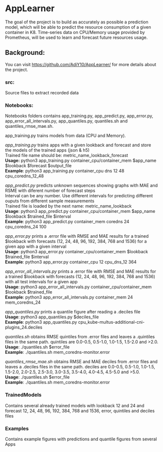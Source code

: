 # AppLearner

The goal of the project is to build as accurately as possible a prediction model, which will be able to predict the resource consumption of a given container in K8.
Time-series data on CPU/Memory usage provided by Prometheus, will be used to learn and forecast future resources usage.

## Background:
You can visit https://github.com/AdiY10/AppLearner/ for more details about the project.

### src:
Source files to extract recorded data

### Notebooks:
Notebooks folders contains app_training.py, app_predict.py, app_error.py, app_error_all_intervals.py, app_quantiles.py, quantiles.sh and quantiles_rmse_mae.sh.

app_training.py trains models from data (CPU and Memory).

*app_training.py* trains apps with a given lookback and forecast and store the models of the trained apps (json & h5)  
Trained file name should be: metric_name_lookback_forecast  
<b>Usage:</b> python3 app_training.py container_cpu/container_mem $app_name $lookback $forecast $output_file  
<b>Example</b>: python3 app_training.py container_cpu dns 12 48 cpu_coredns_12_48

*app_predict.py* predicts unknown sequences showing graphs with MAE and RSME with diferent number of forecast steps  
Interval can be any number. Use different intervals for predicting different ouputs from different sample measurements  
Trained file is loaded by the next name: metric_name_lookback  
<b>Usage</b>: python3 app_predict.py container_cpu/container_mem $app_name $lookback $trained_file $interval  
<b>Example</b>: python3 app_predict.py container_mem coredns 24 cpu_coredns_24 100

*app_error.py* prints a .error file with RMSE and MAE results for a trained $lookback with forecasts (12, 24, 48, 96, 192, 384, 768 and 1536) for a given app with a given interval  
<b>Usage</b>: python3 app_error.py container_cpu/container_mem $lookback $trained_file $interval  
<b>Example</b>: python3 app_error.py container_cpu 12 cpu_dns_12 364

*app_error_all_intervals.py* prints a .error file with RMSE and MAE results for a trained $lookback with forecasts (12, 24, 48, 96, 192, 384, 768 and 1536) with all test intervals for a given app  
<b>Usage</b>: python3 app_error_all_intervals.py container_cpu/container_mem $lookback $trained_file  
<b>Example</b>: python3 app_error_all_intervals.py container_mem 24 mem_coredns_24

*app_quantiles.py* prints a quantile figure after reading a .deciles file  
<b>Usage</b>: python3 app_quantiles.py $deciles_file  
<b>Example</b>: python3 app_quantiles.py cpu_kube-multus-additional-cni-plugins_24.deciles 

*quantiles.sh* obtains RMSE quintiles from .error files and leaves a .quintiles files in the same path. quintiles are 0.0-0.5, 0.5-1.0, 1.0-1.5, 1.5-2.0 and >2.0.  
<b>Usage</b>: ./quantiles.sh $error_file  
<b>Example</b>: ./quantiles.sh mem_coredns-monitor.error

*quantiles_rmse_mae.sh* obtains RMSE and MAE deciles from .error files and leaves a .deciles files in the same path. deciles are 0.0-0.5, 0.5-1.0, 1.0-1.5, 1.5-2.0, 2.0-2.5, 2.5-3.0, 3.0-3.5, 3.5-4.0, 4.0-4.5, 4.5-5.0 and >5.0.  
<b>Usage</b>: ./quantiles.sh $error_file  
<b>Example</b>: ./quantiles.sh mem_coredns-monitor.error

### TrainedModels
Contains several already trained models with lookback 12 and 24 and forecast 12, 24, 48, 96, 192, 384, 768 and 1536, error, quintiles and deciles files

### Examples
Contains example figures with predictions and quantile figures from several Apps
